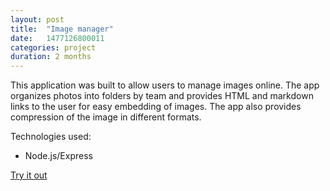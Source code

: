 ```yaml
---
layout: post
title:  "Image manager"
date:   1477126800011
categories: project
duration: 2 months
---
```


This application was built to allow users to manage images online. The app organizes photos into folders by team and provides HTML and markdown links to the user for easy embedding of images. The app also provides compression of the image in different formats.

Technologies used:

- Node.js/Express


<a href="https://img.tdevisscher.ca" target="_blank">Try it out</a>
